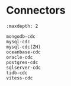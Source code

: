 # Connectors

```{toctree}
:maxdepth: 2

mongodb-cdc
mysql-cdc
mysql-cdc(ZH)
oceanbase-cdc
oracle-cdc
postgres-cdc
sqlserver-cdc
tidb-cdc
vitess-cdc
```
